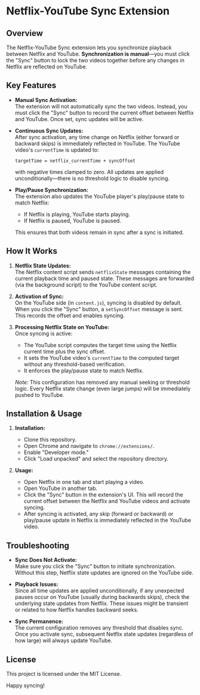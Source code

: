 # Netflix-YouTube Sync Extension

## Overview

The Netflix-YouTube Sync extension lets you synchronize playback between Netflix and YouTube. **Synchronization is manual**—you must click the "Sync" button to lock the two videos together before any changes in Netflix are reflected on YouTube.

## Key Features

- **Manual Sync Activation:**  
  The extension will not automatically sync the two videos. Instead, you must click the "Sync" button to record the current offset between Netflix and YouTube. Once set, sync updates will be active.

- **Continuous Sync Updates:**  
  After sync activation, any time change on Netflix (either forward or backward skips) is immediately reflected in YouTube. The YouTube video's `currentTime` is updated to:
  
  ```
  targetTime = netflix_currentTime + syncOffset
  ```
  
  with negative times clamped to zero. All updates are applied unconditionally—there is no threshold logic to disable syncing.

- **Play/Pause Synchronization:**  
  The extension also updates the YouTube player's play/pause state to match Netflix:
  
  - If Netflix is playing, YouTube starts playing.
  - If Netflix is paused, YouTube is paused.
  
  This ensures that both videos remain in sync after a sync is initiated.

## How It Works

1. **Netflix State Updates:**  
   The Netflix content script sends `netflixState` messages containing the current playback time and paused state. These messages are forwarded (via the background script) to the YouTube content script.

2. **Activation of Sync:**  
   On the YouTube side (in `content.js`), syncing is disabled by default. When you click the "Sync" button, a `setSyncOffset` message is sent. This records the offset and enables syncing.

3. **Processing Netflix State on YouTube:**  
   Once syncing is active:
   - The YouTube script computes the target time using the Netflix current time plus the sync offset.
   - It sets the YouTube video's `currentTime` to the computed target without any threshold-based verification.
   - It enforces the play/pause state to match Netflix.

   *Note:* This configuration has removed any manual seeking or threshold logic. Every Netflix state change (even large jumps) will be immediately pushed to YouTube.

## Installation & Usage

1. **Installation:**
   - Clone this repository.
   - Open Chrome and navigate to `chrome://extensions/`.
   - Enable "Developer mode."
   - Click "Load unpacked" and select the repository directory.

2. **Usage:**
   - Open Netflix in one tab and start playing a video.
   - Open YouTube in another tab.
   - Click the "Sync" button in the extension's UI. This will record the current offset between the Netflix and YouTube videos and activate syncing.
   - After syncing is activated, any skip (forward or backward) or play/pause update in Netflix is immediately reflected in the YouTube video.

## Troubleshooting

- **Sync Does Not Activate:**  
  Make sure you click the "Sync" button to initiate synchronization. Without this step, Netflix state updates are ignored on the YouTube side.

- **Playback Issues:**  
  Since all time updates are applied unconditionally, if any unexpected pauses occur on YouTube (usually during backwards skips), check the underlying state updates from Netflix. These issues might be transient or related to how Netflix handles backward seeks.

- **Sync Permanence:**  
  The current configuration removes any threshold that disables sync. Once you activate sync, subsequent Netflix state updates (regardless of how large) will always update YouTube.

## License

This project is licensed under the MIT License.

Happy syncing! 
